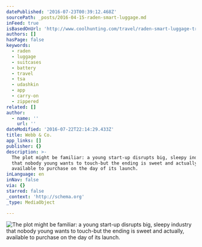 ```yaml
---
datePublished: '2016-07-23T00:39:12.468Z'
sourcePath: _posts/2016-04-15-raden-smart-luggage.md
inFeed: true
isBasedOnUrl: 'http://www.coolhunting.com/travel/raden-smart-luggage-travel-tech'
authors: []
hasPage: false
keywords:
  - raden
  - luggage
  - suitcases
  - battery
  - travel
  - tsa
  - udashkin
  - app
  - carry-on
  - zippered
related: []
author:
  - name: ''
    url: ''
dateModified: '2016-07-22T22:14:29.433Z'
title: Webb & Co.
app_links: []
publisher: {}
description: >-
  The plot might be familiar: a young start-up disrupts big, sleepy industry
  that nobody young wants to touch-but the ending is sweet and actually,
  available to purchase on the day of its launch.
inLanguage: en
inNav: false
via: {}
starred: false
_context: 'http://schema.org'
_type: MediaObject

---
```

![The plot might be familiar: a young start-up disrupts big, sleepy industry that nobody young wants to touch-but the ending is sweet and actually, available to purchase on the day of its launch.](https://the-grid-user-content.s3-us-west-2.amazonaws.com/b1161b07-07b6-4c75-a042-44f6aefa4646.jpg)